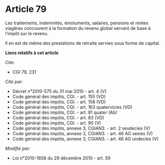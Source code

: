 # Article 79

Les traitements, indemnités, émoluments, salaires, pensions et rentes viagères concourent à la formation du revenu global
servant de base à l'impôt sur le revenu.

Il en est de même des prestations de retraite servies sous forme de capital.

**Liens relatifs à cet article**

_Cite_:

  - CGI 79, 231

_Cité par_:

  - Décret n°2010-575 du 31 mai 2010 - art. 4 (V)
  - Code général des impôts, CGI. - art. 155 (VD)
  - Code général des impôts, CGI. - art. 158 (VD)
  - Code général des impôts, CGI. - art. 163 quatervicies (VD)
  - Code général des impôts, CGI. - art. 81 quater (Ab)
  - Code général des impôts, CGI. - art. 83 (VD)
  - Code général des impôts, CGI. - art. 90 (V)
  - Code général des impôts, annexe 3, CGIAN3. - art. 2 sexdecies (V)
  - Code général des impôts, annexe 3, CGIAN3. - art. 46 AG sexies (V)
  - Code général des impôts, annexe 3, CGIAN3. - art. 46 AG undecies (V)

_Modifié par_:

  - Loi n°2010-1658 du 29 décembre 2010 - art. 59
